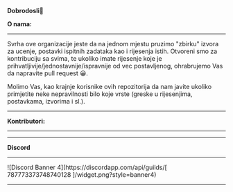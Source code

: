 **Dobrodosli**👋


**O nama:**
<hr>
Svrha ove organizacije jeste da na jednom mjestu pruzimo "zbirku" izvora za ucenje, postavki ispitnih zadataka kao i rijesenja istih. Otvoreni smo za kontribuciju sa svima, te ukoliko imate rijesenje koje je prihvatljivije/jednostavnije/ispravnije od vec postavljenog, ohrabrujemo Vas da napravite pull request 😀.

Molimo Vas, kao krajnje korisnike ovih repozitorija da nam javite ukoliko primjetite neke nepravilnosti bilo koje vrste (greske u rijesenjima, postavkama, izvorima i sl.).
<hr>

**Kontributori:**
<hr>

<hr>

**Discord**
<hr>
![Discord Banner 4](https://discordapp.com/api/guilds/[ 787773373748740128 ]/widget.png?style=banner4)
<hr>
